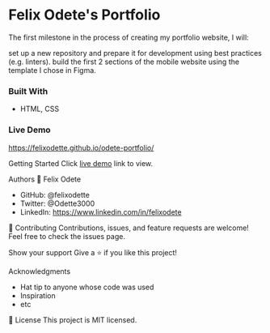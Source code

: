 # Felix Odete's Portfolio
The first milestone in the process of creating my portfolio website, I will:

set up a new repository and prepare it for development using best practices (e.g. linters).
build the first 2 sections of the mobile website using the template I chose in Figma.

### Built With
* HTML, CSS

### Live Demo
https://felixodette.github.io/odete-portfolio/

Getting Started
Click [live demo](https://felixodette.github.io/odete-portfolio/) link to view.

Authors
👤 Felix Odete
* GitHub: @felixodette
* Twitter: @Odette3000
* LinkedIn: https://www.linkedin.com/in/felixodete


🤝 Contributing
Contributions, issues, and feature requests are welcome!
Feel free to check the issues page.

Show your support
Give a ⭐️ if you like this project!

Acknowledgments
* Hat tip to anyone whose code was used
* Inspiration
* etc

📝 License
This project is MIT licensed.



